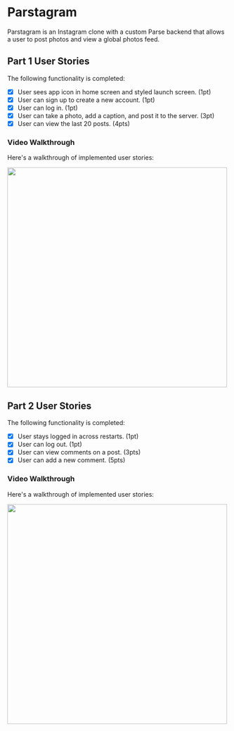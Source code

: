 # Parstagram

Parstagram is an Instagram clone with a custom Parse backend that allows a user to post photos and view a global photos feed.

## Part 1 User Stories

The following functionality is completed:

- [X] User sees app icon in home screen and styled launch screen. (1pt)
- [X] User can sign up to create a new account. (1pt)
- [X] User can log in. (1pt)
- [X] User can take a photo, add a caption, and post it to the server. (3pt)
- [X] User can view the last 20 posts. (4pts)

### Video Walkthrough
Here's a walkthrough of implemented user stories:

<img src="https://i.imgur.com/iCs3gAU.gif" width=500 />

## Part 2 User Stories

The following functionality is completed:

- [x] User stays logged in across restarts. (1pt)
- [x] User can log out. (1pt)
- [x] User can view comments on a post. (3pts)
- [x] User can add a new comment. (5pts)

### Video Walkthrough
Here's a walkthrough of implemented user stories:

<img src="https://i.imgur.com/SSAHMBn.gif" width=500 />
